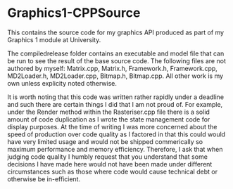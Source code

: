 # Graphics1-CPPSource
 This contains the source code for my graphics API produced as part of my Graphics 1 module at University. 

The compiledrelease folder contains an executable and model file that can be run to see the result of the base source code. 
The following files are not authored by myself: 
Matrix.cpp, Matrix.h, Framework.h, Framework.cpp, MD2Loader.h, MD2Loader.cpp, Bitmap.h, Bitmap.cpp.
All other work is my own unless explicity noted otherwise. 

It is worth noting that this code was written rather rapidly under a deadline and such there are certain things I did that I am not proud of. For example, under the Render method within the Rasteriser.cpp file there is a solid amount of code duplication as I wrote the state management code for display purposes. At the time of writing I was more concerned about the speed of production over code quality as I factored in that this could would have very limited usage and would not be shipped commerically so maximum performance and memory efficiency. Therefore, I ask that when judging code quality I humbly request that you understand that some decisions I have made here would not have been made under different circumstances such as those where code would cause technical debt or otherwise be in-efficient. 
